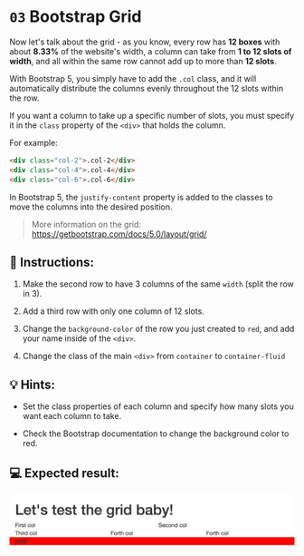 # `03` Bootstrap Grid

Now let's talk about the grid - as you know, every row has **12 boxes** with about **8.33%** of the website's width, a column can take from **1 to 12 slots of width**, and all within the same row cannot add up to more than **12 slots**.

With Bootstrap 5, you simply have to add the `.col` class, and it will automatically distribute the columns evenly throughout the 12 slots within the row.

If you want a column to take up a specific number of slots, you must specify it in the `class` property of the `<div>` that holds the column.

For example:

```html
<div class="col-2">.col-2</div>
<div class="col-4">.col-4</div>
<div class="col-6">.col-6</div>
```

In Bootstrap 5, the `justify-content` property is added to the classes to move the columns into the desired position.

> More information on the grid: https://getbootstrap.com/docs/5.0/layout/grid/


## 📝 Instructions:

1. Make the second row to have 3 columns of the same `width` (split the row in 3).

2. Add a third row with only one column of 12 slots.

3. Change the `background-color` of the row you just created to `red`, and add your name inside of the `<div>`.

4. Change the class of the main `<div>` from `container` to `container-fluid`


## 💡 Hints:

+ Set the class properties of each column and specify how many slots you want each column to take.

+ Check the Bootstrap documentation to change the background color to red.


## 💻 Expected result:

![Example Image](../../.learn/assets/1509892918783_38dc765ee66d5d7e4258e43e5f5dde8d.png?raw=true)
